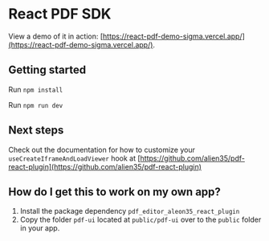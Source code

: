 # React PDF SDK

View a demo of it in action: [https://react-pdf-demo-sigma.vercel.app/](https://react-pdf-demo-sigma.vercel.app/).

## Getting started

Run `npm install`

Run `npm run dev`

## Next steps

Check out the documentation for how to customize your `useCreateIframeAndLoadViewer` hook at [https://github.com/alien35/pdf-react-plugin](https://github.com/alien35/pdf-react-plugin)

## How do I get this to work on my own app?

1. Install the package dependency `pdf_editor_aleon35_react_plugin`
2. Copy the folder `pdf-ui` located at `public/pdf-ui` over to the `public` folder in your app.
